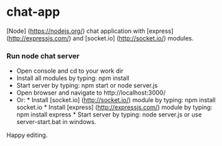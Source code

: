 chat-app
======================

[Node] (https://nodejs.org/) chat application with [express] (http://expressjs.com/) and [socket.io] (http://socket.io/) modules.

### Run node chat server
 - Open console and cd to your work dir
 - Install all modules by typing: npm install
 - Start server by typing: npm start or node server.js
 - Open browser and navigate to http://localhost:3000/
 - Or:
		* Install [socket.io] (http://socket.io/) module by typing: npm install socket.io
		* Install [express] (http://expressjs.com/) module by typing: npm install express
		* Start server by typing: node server.js or use server-start.bat in windows.

Happy editing.